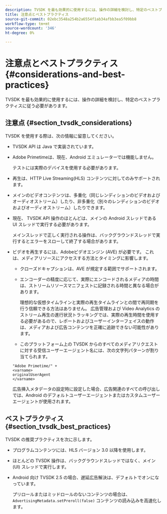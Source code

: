 ```yaml
---
description: TVSDK を最も効果的に使用するには、操作の詳細を検討し、特定のベストプラクティスに従う必要があります。
title: 注意点とベストプラクティス
source-git-commit: 02ebc3548a254b2a6554f1ab34afbb3ea5f09bb8
workflow-type: tm+mt
source-wordcount: '346'
ht-degree: 0%

---
```


# 注意点とベストプラクティス{#considerations-and-best-practices}

TVSDK を最も効果的に使用するには、操作の詳細を検討し、特定のベストプラクティスに従う必要があります。

## 注意点 {#section_tvsdk_considerations}

TVSDK を使用する際は、次の情報に留意してください。

* TVSDK API は Java で実装されています。
* Adobe Primetimeは、現在、Android エミュレーターでは機能しません。

  テストには実際のデバイスを使用する必要があります。
* 再生は、HTTP Live Streaming(HLS) コンテンツに対してのみサポートされます。
* メインのビデオコンテンツは、多重化（同じレンディションのビデオおよびオーディオストリーム）したり、非多重化（別々のレンディションのビデオおよびオーディオストリーム）したりできます。
* 現在、 TVSDK API 操作のほとんどは、メインの Android スレッドである UI スレッドで実行する必要があります。

  メインスレッドで正しく実行される操作は、バックグラウンドスレッドで実行するとエラーをスローして終了する場合があります。
* ビデオを再生するには、Adobeビデオエンジン (AVE) が必要です。 これは、メディアリソースにアクセスする方法とタイミングに影響します。

   * クローズドキャプションは、AVE が規定する範囲でサポートされます。
   * エンコーダーの精度に応じて、実際にエンコードされるメディアの時間は、ストリームリソースマニフェストに記録される時間と異なる場合があります。

     理想的な仮想タイムラインと実際の再生タイムラインとの間で再同期を行う信頼できる方法はありません。 広告管理および Video Analytics のストリーム再生の進行状況トラッキングでは、実際の再生時間を使用する必要があるので、レポートおよびユーザーインターフェイスの動作は、メディアおよび広告コンテンツを正確に追跡できない可能性があります。
   * このプラットフォーム上の TVSDK からのすべてのメディアリクエストに対する受信ユーザーエージェント名には、次の文字列パターンが割り当てられます。

  ```
  "Adobe Primetime/" + 
  <varname>
  originalUserAgent
  </varname> 
  ```

  広告挿入メタデータの設定時に設定した場合、広告関連のすべての呼び出しでは、Android のデフォルトユーザーエージェントまたはカスタムユーザーエージェントが使用されます。

## ベストプラクティス {#section_tvsdk_best_practices}

TVSDK の推奨プラクティスを次に示します。

* プログラムコンテンツには、HLS バージョン 3.0 以降を使用します。
* ほとんどの TVSDK 操作は、バックグラウンドスレッドではなく、メイン (UI) スレッドで実行します。
* Android 向け TVSDK 2.5 の場合、遅延広告解決は、デフォルトでオンになっています。

  プリロールまたはミッドロールのないコンテンツの場合は、 `AdvertisingMetadata.setPreroll(false)` コンテンツの読み込みを高速化します。

